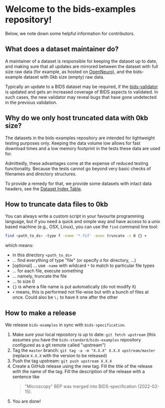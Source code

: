 # Welcome to the bids-examples repository!

Below, we note down some helpful information for contributors.

## What does a dataset maintainer do?

A maintainer of a dataset is responsible for keeping the dataset up to date,
and making sure that all updates are mirrored between the dataset with
full size raw data
(for example, as hosted on [OpenNeuro](https://openneuro.org)),
and the bids-example dataset with 0kb size (empty) raw data.

Typically an update to a BIDS dataset may be required,
if the [bids-validator](https://github.com/bids-standard/bids-validator)
is updated and gets an increased coverage of BIDS aspects to validated.
In such cases, the new validator may reveal bugs that have gone undetected
in the previous validation.

## Why do we only host truncated data with 0kb size?

The datasets in the bids-examples repository are intended for lightweight
testing purposes only. Keeping the data volume low allows for fast download
times and a low memory footprint in the tests these data are used for.

Admittedly, these advantages come at the expense of reduced testing
functionality. Because the tests cannot go beyond very basic checks of
filenames and directory structures.

To provide a remedy for that, we provide some datasets with intact data headers,
see the [Dataset Index Table](./README.md#dataset-index).

## How to truncate data files to 0kb

You can always write a custom script in your favourite programming language,
but if you need a quick and simple way and have access to a unix based machine
(e.g., OSX, Linux), you can use the `find` command line tool:

```Bash
find <path_to_ds> -type f -name '*.fif' -exec truncate -s 0 {} +
```

which means:
- in this directory `<path_to_ds>`
- ... find everything of type "file" (or specify `d` for directory, ...)
- [optional] ... use `-name` with wildcard `*` to match to particular file types
- ... for each file, execute something
- ... namely, truncate the file
- ... to size 0
- `{}` is where a file name is put automatically (do not modify it)
- `+` means, this is performed not file-wise but with a bunch of files at once.
  Could also be `\;` to have it one after the other

## How to make a release

We release `bids-examples` in sync with `bids-specification`.

1. Make sure your local repository is up to date: `git fetch upstream`
   (this assumes you have the `bids-standard/bids-examples` repository
    configured as a git remote called "upstream")
1. Tag the `master` branch: `git tag -a -m "X.X.X" X.X.X upstream/master`
   (replace `X.X.X` with the version to be released)
1. Push the tag upstream: `git push upstream X.X.X`
1. Create a GitHub release using the new tag. Fill the title of the release
   with the name of the tag. Fill the description of the release with a sentence like
   > "Microscopy" BEP was merged into BIDS-specification (2022-02-15).
1. You are done!
